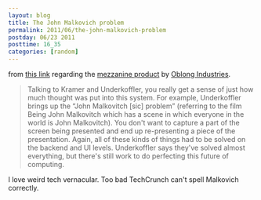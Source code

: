 ```yaml
---
layout: blog
title: The John Malkovich problem
permalink: 2011/06/the-john-malkovich-problem
postday: 06/23 2011
posttime: 16_35
categories: [random]
---
```


from <a href="http://techcrunch.com/2011/06/23/oblong-mezzanine/">this link</a> regarding the <a href="http://techcrunch.com/2011/06/23/oblong-mezzanine/">mezzanine product</a> by <a href="http://oblong.com/">Oblong Industries</a>. 

<blockquote>Talking to Kramer and Underkoffler, you really get a sense of just how much thought was put into this system. For example, Underkoffler brings up the “John Malkovitch [sic] problem” (referring to the film Being John Malkovitch which has a scene in which everyone in the world is John Malkovitch). You don't want to capture a part of the screen being presented and end up re-presenting a piece of the presentation. Again, all of these kinds of things had to be solved on the backend and UI levels. Underkoffler says they've solved almost everything, but there's still work to do perfecting this future of computing.</blockquote>

I love weird tech vernacular. Too bad TechCrunch can't spell Malkovich correctly.
